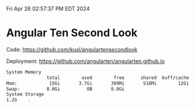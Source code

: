 Fri Apr 26 02:57:37 PM EDT 2024

# Angular Ten Second Look

Code: https://github.com/kusl/angulartensecondlook

Deployment: https://github.com/angularten/angularten.github.io

```bash
System Memory
               total        used        free      shared  buff/cache   available
Mem:            15Gi       3.7Gi       399Mi       516Mi        12Gi        11Gi
Swap:          8.0Gi          0B       8.0Gi
System Storage
1.2G	.
```
```bash
